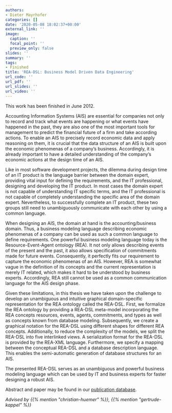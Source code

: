 ```yaml
---
authors:
- Dieter Mayrhofer
categories: []
date: '2020-05-08 18:02:37+00:00'
external_link: ''
image:
  caption: ''
  focal_point: ''
  preview_only: false
slides: ''
summary: ''
tags:
- Finished
title: 'REA-DSL: Business Model Driven Data Engineering'
url_code: ''
url_pdf: ''
url_slides: ''
url_video: ''
---
```


This work has been finished in June 2012.

Accounting Information Systems (AIS) are essential for companies not only to record and track what events are happening or what events have happened in the past, they are also one of the most important tools for management to predict the financial future of a firm and take according actions. To enable an AIS to precisely record economic data and apply reasoning on them, it is crucial that the data structure of an AIS is built upon the economic phenomenas of a company’s business. Accordingly, it is already important to have a detailed understanding of the company’s economic actions at the design time of an AIS.

Like in most software development projects, the dilemma during design time of an IT product is the language barrier between the domain expert, providing vital input for defining the requirements, and the IT professional, designing and developing the IT product. In most cases the domain expert is not capable of understanding IT specific terms, and the IT professional is not capable of completely understanding the specific area of the domain expert. Nevertheless, to successfully complete an IT product, these two groups still need to unambiguously communicate with each other by using a common language.

When designing an AIS, the domain at hand is the accounting/business domain. Thus, a business modeling language describing economic phenomenas of a company can be used as such a common language to define requirements. One powerful business modeling language today is the Resource-Event-Agent ontology (REA). It not only allows describing events of the present and the past, it also allows specification of commitments made for future events. Consequently, it perfectly fits our requirement to capture the economic phenomenas of an AIS. However, REA is somewhat vague in the definition of its concepts and the current representation is merely IT related, which makes it hard to be understood by business experts. Accordingly, REA still cannot be used as a common communication language for the AIS design phase.

Given these limitations, in this thesis we have taken upon the challenge to develop an unambiguous and intuitive graphical domain-specific representation for the REA ontology called the REA-DSL. First, we formalize the REA ontology by providing a REA-DSL meta-model incorporating the REA concepts resources, events, agents, commitments, and types as well as concepts known from database modeling. Subsequently, we create a graphical notation for the REA-DSL using different shapes for different REA concepts. Additionally, to reduce the complexity of the models, we split the REA-DSL into five interlinked views. A serialization format for the REA-DSL is provided by the REA-XML language. Furthermore, we specify a mapping between the conceptual REA-DSL and a database description language. This enables the semi-automatic generation of database structures for an AIS.

The presented REA-DSL serves as an unambiguous and powerful business modeling language which can be used by IT and business experts for faster designing a robust AIS.

Abstract and paper may be found in our <a class="external" href="http://publik.tuwien.ac.at/showentry.php?ID=223117&amp;lang=2">publication database</a>.

*Advised by {{% mention "christian-huemer" %}}, {{% mention "gertrude-kappel" %}}*